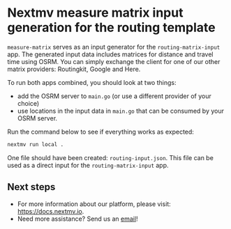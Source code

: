 # Nextmv measure matrix input generation for the routing template

`measure-matrix` serves as an input generator for the `routing-matrix-input`
app. The generated input data includes matrices for distance and travel time
using OSRM. You can simply exchange the client for one of our other matrix
providers: Routingkit, Google and Here.

To run both apps combined, you should look at two things:

* add the OSRM server to `main.go` (or use a different provider of your choice)
* use locations in the input data in `main.go` that can be consumed by your OSRM
  server.
  
Run the command below to see if everything works as
expected:

```bash
nextmv run local .
```

One file should have been created: `routing-input.json`. This file can be used
as a direct input for the `routing-matrix-input` app.

## Next steps

* For more information about our platform, please visit: <https://docs.nextmv.io>.
* Need more assistance? Send us an [email](mailto:support@nextmv.io)!

